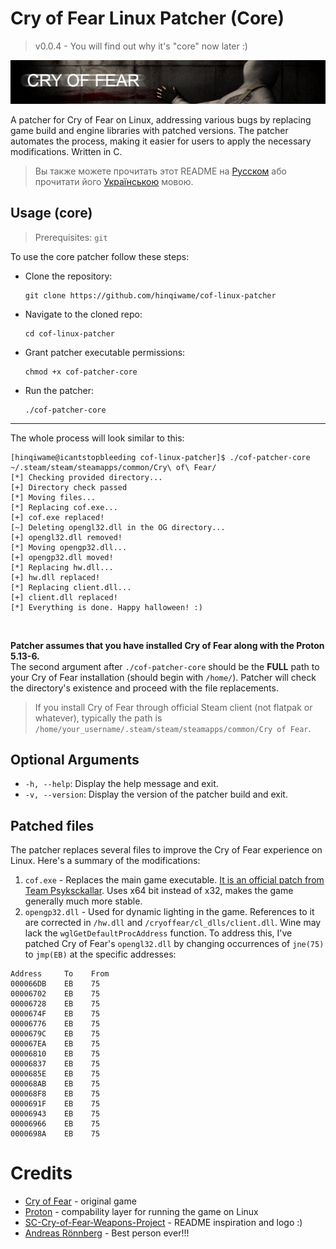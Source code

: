 # Cry of Fear Linux Patcher (Core)
> v0.0.4 - You will find out why it's "core" now later :)
> 
![](/ass/logo.png)

A patcher for Cry of Fear on Linux, addressing various bugs by replacing game build and engine libraries with patched versions. The patcher automates the process, making it easier for users to apply the necessary modifications. Written in C.
> Вы также можете прочитать этот README на [Русском](README_RU.md) або прочитати його [Українською](README_UA.md) мовою.
>

## Usage (core)
> Prerequisites: `git`
> 
To use the core patcher follow these steps:
- Clone the repository:
  ```
  git clone https://github.com/hinqiwame/cof-linux-patcher
  ```
- Navigate to the cloned repo:
  ```
  cd cof-linux-patcher
  ```
- Grant patcher executable permissions:
  ```
  chmod +x cof-patcher-core
  ```
- Run the patcher:
  ```
  ./cof-patcher-core
  ```
---
The whole process will look similar to this:
```
[hinqiwame@icantstopbleeding cof-linux-patcher]$ ./cof-patcher-core ~/.steam/steam/steamapps/common/Cry\ of\ Fear/
[*] Checking provided directory...
[+] Directory check passed
[*] Moving files...
[*] Replacing cof.exe...
[+] cof.exe replaced!
[~] Deleting opengl32.dll in the OG directory...
[+] opengl32.dll removed!
[*] Moving opengp32.dll...
[+] opengp32.dll moved!
[*] Replacing hw.dll...
[+] hw.dll replaced!
[*] Replacing client.dll...
[+] client.dll replaced!
[*] Everything is done. Happy halloween! :)
```
<br>

**Patcher assumes that you have installed Cry of Fear along with the Proton 5.13-6.** <br> 
The second argument after `./cof-patcher-core` should be the **FULL** path to your Cry of Fear installation (should begin with `/home/`). Patcher will check the directory's existence and proceed with the file replacements. <br>
> If you install Cry of Fear through official Steam client (not flatpak or whatever), typically the path is `/home/your_username/.steam/steam/steamapps/common/Cry of Fear`.
>

## Optional Arguments
- `-h, --help`: Display the help message and exit.
- `-v, --version`: Display the version of the patcher build and exit.

## Patched files
The patcher replaces several files to improve the Cry of Fear experience on Linux. Here's a summary of the modifications:
1. `cof.exe` - Replaces the main game executable. [It is an official patch from Team Psyksckallar](https://www.moddb.com/games/cry-of-fear/downloads/cry-of-fear-crash-patch-for-64-bit-users). Uses x64 bit instead of x32, makes the game generally much more stable.
2. `opengp32.dll` - Used for dynamic lighting in the game. References to it are corrected in `/hw.dll` and `/cryoffear/cl_dlls/client.dll`. Wine may lack the `wglGetDefaultProcAddress` function. To address this, I've patched Cry of Fear's `opengl32.dll` by changing occurrences of `jne(75)` to `jmp(EB)` at the specific addresses:
```
Address     To    From
000066DB    EB    75
00006702    EB    75
00006728    EB    75
0000674F    EB    75
00006776    EB    75
0000679C    EB    75
000067EA    EB    75
00006810    EB    75
00006837    EB    75
0000685E    EB    75
000068AB    EB    75
000068F8    EB    75
0000691F    EB    75
00006943    EB    75
00006966    EB    75
0000698A    EB    75
```

# Credits
- [Cry of Fear](https://store.steampowered.com/app/223710/Cry_of_Fear/) - original game <br>
- [Proton](https://github.com/ValveSoftware/Proton) - compability layer for running the game on Linux <br>
- [SC-Cry-of-Fear-Weapons-Project](https://github.com/KernCore91/-SC-Cry-of-Fear-Weapons-Project) - README inspiration and logo :) <br>
- [Andreas Rönnberg](https://www.facebook.com/andreas.rumpel.ronnberg) - Best person ever!!!
